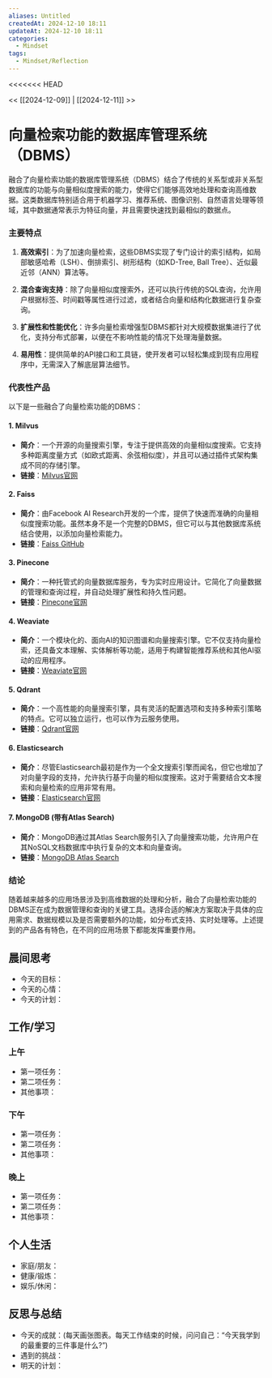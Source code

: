 ```yaml
---
aliases: Untitled
createdAt: 2024-12-10 18:11
updateAt: 2024-12-10 18:11
categories:
  - Mindset
tags:
  - Mindset/Reflection
---
```

<<<<<<< HEAD

<< [[2024-12-09]] | [[2024-12-11]] >>

# 向量检索功能的数据库管理系统（DBMS）
融合了向量检索功能的数据库管理系统（DBMS）结合了传统的关系型或非关系型数据库的功能与向量相似度搜索的能力，使得它们能够高效地处理和查询高维数据。这类数据库特别适合用于机器学习、推荐系统、图像识别、自然语言处理等领域，其中数据通常表示为特征向量，并且需要快速找到最相似的数据点。

### 主要特点

1. **高效索引**：为了加速向量检索，这些DBMS实现了专门设计的索引结构，如局部敏感哈希（LSH）、倒排索引、树形结构（如KD-Tree, Ball Tree）、近似最近邻（ANN）算法等。

2. **混合查询支持**：除了向量相似度搜索外，还可以执行传统的SQL查询，允许用户根据标签、时间戳等属性进行过滤，或者结合向量和结构化数据进行复杂查询。

3. **扩展性和性能优化**：许多向量检索增强型DBMS都针对大规模数据集进行了优化，支持分布式部署，以便在不影响性能的情况下处理海量数据。

4. **易用性**：提供简单的API接口和工具链，使开发者可以轻松集成到现有应用程序中，无需深入了解底层算法细节。

### 代表性产品

以下是一些融合了向量检索功能的DBMS：

#### 1. **Milvus**

- **简介**：一个开源的向量搜索引擎，专注于提供高效的向量相似度搜索。它支持多种距离度量方式（如欧式距离、余弦相似度），并且可以通过插件式架构集成不同的存储引擎。
- **链接**：[Milvus官网](https://milvus.io/)

#### 2. **Faiss**

- **简介**：由Facebook AI Research开发的一个库，提供了快速而准确的向量相似度搜索功能。虽然本身不是一个完整的DBMS，但它可以与其他数据库系统结合使用，以添加向量检索能力。
- **链接**：[Faiss GitHub](https://github.com/facebookresearch/faiss)

#### 3. **Pinecone**

- **简介**：一种托管式的向量数据库服务，专为实时应用设计。它简化了向量数据的管理和查询过程，并自动处理扩展性和持久性问题。
- **链接**：[Pinecone官网](https://www.pinecone.io/)

#### 4. **Weaviate**

- **简介**：一个模块化的、面向AI的知识图谱和向量搜索引擎。它不仅支持向量检索，还具备文本理解、实体解析等功能，适用于构建智能推荐系统和其他AI驱动的应用程序。
- **链接**：[Weaviate官网](https://weaviate.io/)

#### 5. **Qdrant**

- **简介**：一个高性能的向量搜索引擎，具有灵活的配置选项和支持多种索引策略的特点。它可以独立运行，也可以作为云服务使用。
- **链接**：[Qdrant官网](https://qdrant.tech/)

#### 6. **Elasticsearch**

- **简介**：尽管Elasticsearch最初是作为一个全文搜索引擎而闻名，但它也增加了对向量字段的支持，允许执行基于向量的相似度搜索。这对于需要结合文本搜索和向量检索的应用非常有用。
- **链接**：[Elasticsearch官网](https://www.elastic.co/elasticsearch/)

#### 7. **MongoDB (带有Atlas Search)**

- **简介**：MongoDB通过其Atlas Search服务引入了向量搜索功能，允许用户在其NoSQL文档数据库中执行复杂的文本和向量查询。
- **链接**：[MongoDB Atlas Search](https://www.mongodb.com/cloud/atlas/search)

### 结论

随着越来越多的应用场景涉及到高维数据的处理和分析，融合了向量检索功能的DBMS正在成为数据管理和查询的关键工具。选择合适的解决方案取决于具体的应用需求、数据规模以及是否需要额外的功能，如分布式支持、实时处理等。上述提到的产品各有特色，在不同的应用场景下都能发挥重要作用。

## 晨间思考
- 今天的目标：
- 今天的心情：
- 今天的计划：

## 工作/学习
### 上午
- 第一项任务：
- 第二项任务：
- 其他事项：

### 下午
- 第一项任务：
- 第二项任务：
- 其他事项：

### 晚上
- 第一项任务：
- 第二项任务：
- 其他事项：

## 个人生活
- 家庭/朋友：
- 健康/锻炼：
- 娱乐/休闲：

## 反思与总结
- 今天的成就：(每天画张图表。每天工作结束的时候，问问自己：“今天我学到的最重要的三件事是什么?”)
- 遇到的挑战：
- 明天的计划：







